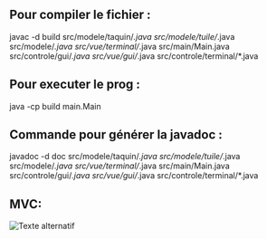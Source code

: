 ## Pour compiler le fichier :

javac -d build src/modele/taquin/*.java src/modele/tuile/*.java src/modele/*.java src/vue/terminal/*.java src/main/Main.java src/controle/gui/*.java src/vue/gui/*.java src/controle/terminal/*.java

## Pour executer le prog :

java -cp build main.Main

## Commande pour générer la javadoc :

javadoc -d doc src/modele/taquin/*.java src/modele/tuile/*.java src/modele/*.java src/vue/terminal/*.java src/main/Main.java src/controle/gui/*.java src/vue/gui/*.java src/controle/terminal/*.java

## MVC:

![Texte alternatif](chemin/vers/votre/image.jpg)
